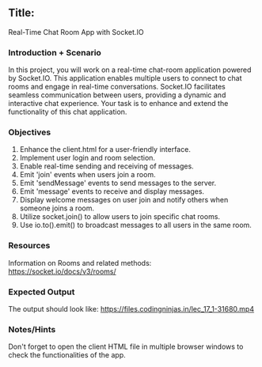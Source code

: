 ## Title: 

Real-Time Chat Room App with Socket.IO

### Introduction + Scenario

In this project, you will work on a real-time chat-room application powered by Socket.IO. This application enables multiple users to connect to chat rooms and engage in real-time conversations. Socket.IO facilitates seamless communication between users, providing a dynamic and interactive chat experience. Your task is to enhance and extend the functionality of this chat application.

### Objectives

1. Enhance the client.html for a user-friendly interface.
2. Implement user login and room selection.
3. Enable real-time sending and receiving of messages.
4. Emit 'join' events when users join a room.
5. Emit 'sendMessage' events to send messages to the server.
6. Emit 'message' events to receive and display messages.
7. Display welcome messages on user join and notify others when someone joins a room.
8. Utilize socket.join() to allow users to join specific chat rooms.
9. Use io.to().emit() to broadcast messages to all users in the same room.

### Resources

Information on Rooms and related methods: https://socket.io/docs/v3/rooms/

### Expected Output
The output should look like: https://files.codingninjas.in/lec_17_1-31680.mp4

### Notes/Hints

Don't forget to open the client HTML file in multiple browser windows to check the functionalities of the app.
